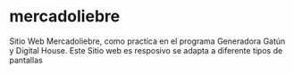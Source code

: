 # mercadoliebre
Sitio Web Mercadoliebre, como practica en el programa Generadora Gatún y Digital House.
Este Sitio web es resposivo se adapta a diferente tipos de pantallas

